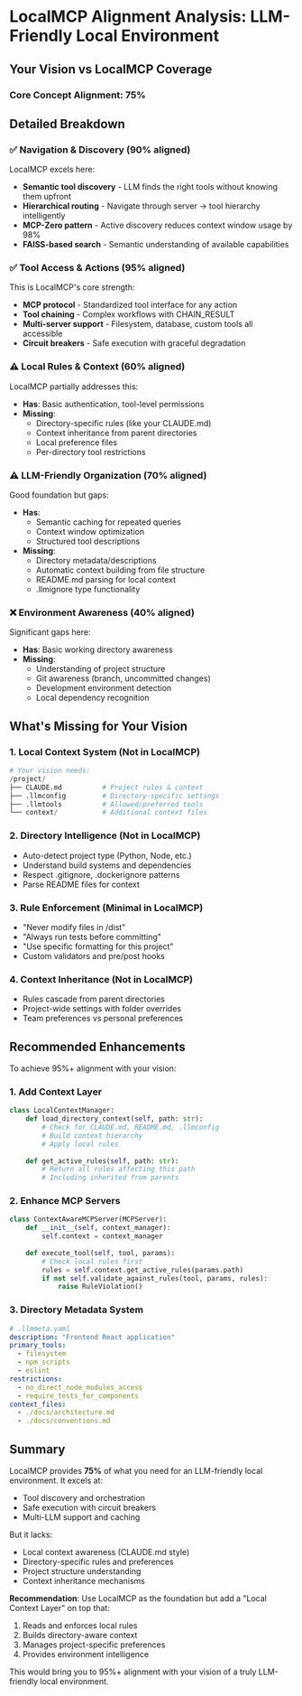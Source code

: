# LocalMCP Alignment Analysis: LLM-Friendly Local Environment

## Your Vision vs LocalMCP Coverage

### Core Concept Alignment: **75%**

## Detailed Breakdown

### ✅ **Navigation & Discovery (90% aligned)**
LocalMCP excels here:
- **Semantic tool discovery** - LLM finds the right tools without knowing them upfront
- **Hierarchical routing** - Navigate through server → tool hierarchy intelligently
- **MCP-Zero pattern** - Active discovery reduces context window usage by 98%
- **FAISS-based search** - Semantic understanding of available capabilities

### ✅ **Tool Access & Actions (95% aligned)**
This is LocalMCP's core strength:
- **MCP protocol** - Standardized tool interface for any action
- **Tool chaining** - Complex workflows with CHAIN_RESULT
- **Multi-server support** - Filesystem, database, custom tools all accessible
- **Circuit breakers** - Safe execution with graceful degradation

### ⚠️ **Local Rules & Context (60% aligned)**
LocalMCP partially addresses this:
- **Has**: Basic authentication, tool-level permissions
- **Missing**: 
  - Directory-specific rules (like your CLAUDE.md)
  - Context inheritance from parent directories
  - Local preference files
  - Per-directory tool restrictions

### ⚠️ **LLM-Friendly Organization (70% aligned)**
Good foundation but gaps:
- **Has**: 
  - Semantic caching for repeated queries
  - Context window optimization
  - Structured tool descriptions
- **Missing**:
  - Directory metadata/descriptions
  - Automatic context building from file structure
  - README.md parsing for local context
  - .llmignore type functionality

### ❌ **Environment Awareness (40% aligned)**
Significant gaps here:
- **Has**: Basic working directory awareness
- **Missing**:
  - Understanding of project structure
  - Git awareness (branch, uncommitted changes)
  - Development environment detection
  - Local dependency recognition

## What's Missing for Your Vision

### 1. **Local Context System** (Not in LocalMCP)
```python
# Your vision needs:
/project/
├── CLAUDE.md          # Project rules & context
├── .llmconfig         # Directory-specific settings
├── .llmtools          # Allowed/preferred tools
└── context/           # Additional context files
```

### 2. **Directory Intelligence** (Not in LocalMCP)
- Auto-detect project type (Python, Node, etc.)
- Understand build systems and dependencies
- Respect .gitignore, .dockerignore patterns
- Parse README files for context

### 3. **Rule Enforcement** (Minimal in LocalMCP)
- "Never modify files in /dist"
- "Always run tests before committing"
- "Use specific formatting for this project"
- Custom validators and pre/post hooks

### 4. **Context Inheritance** (Not in LocalMCP)
- Rules cascade from parent directories
- Project-wide settings with folder overrides
- Team preferences vs personal preferences

## Recommended Enhancements

To achieve 95%+ alignment with your vision:

### 1. **Add Context Layer**
```python
class LocalContextManager:
    def load_directory_context(self, path: str):
        # Check for CLAUDE.md, README.md, .llmconfig
        # Build context hierarchy
        # Apply local rules
        
    def get_active_rules(self, path: str):
        # Return all rules affecting this path
        # Including inherited from parents
```

### 2. **Enhance MCP Servers**
```python
class ContextAwareMCPServer(MCPServer):
    def __init__(self, context_manager):
        self.context = context_manager
        
    def execute_tool(self, tool, params):
        # Check local rules first
        rules = self.context.get_active_rules(params.path)
        if not self.validate_against_rules(tool, params, rules):
            raise RuleViolation()
```

### 3. **Directory Metadata System**
```yaml
# .llmmeta.yaml
description: "Frontend React application"
primary_tools:
  - filesystem
  - npm_scripts
  - eslint
restrictions:
  - no_direct_node_modules_access
  - require_tests_for_components
context_files:
  - ./docs/architecture.md
  - ./docs/conventions.md
```

## Summary

LocalMCP provides **75%** of what you need for an LLM-friendly local environment. It excels at:
- Tool discovery and orchestration
- Safe execution with circuit breakers  
- Multi-LLM support and caching

But it lacks:
- Local context awareness (CLAUDE.md style)
- Directory-specific rules and preferences
- Project structure understanding
- Context inheritance mechanisms

**Recommendation**: Use LocalMCP as the foundation but add a "Local Context Layer" on top that:
1. Reads and enforces local rules
2. Builds directory-aware context
3. Manages project-specific preferences
4. Provides environment intelligence

This would bring you to 95%+ alignment with your vision of a truly LLM-friendly local environment.